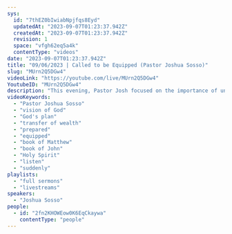 ```yaml
---
sys:
  id: "7thEZ0bIwiabNpjfqs8Eyd"
  updatedAt: "2023-09-07T01:23:37.942Z"
  createdAt: "2023-09-07T01:23:37.942Z"
  revision: 1
  space: "vfgh62eq5a4k"
  contentType: "videos"
date: "2023-09-07T01:23:37.942Z"
title: "09/06/2023 | Called to be Equipped (Pastor Joshua Sosso)"
slug: "MUrn2Q5DGw4"
videoLink: "https://youtube.com/live/MUrn2Q5DGw4"
YoutubeID: "MUrn2Q5DGw4"
description: "This evening, Pastor Josh focused on the importance of understanding the call on your life. Like the reference from Matthew 22, \"many are called, but few are chosen.\" That is evident in this day. Since you are called, you have to treat that calling with respect. We have been given instructions these past few weeks to make us ready for the call. We also have to watch our words, because we can rise or fall with what we say. So during this season of suddenly, be quick to listen to the Holy Spirit and slow to speak. This sermon was delivered at Freedom Fellowship Church International in San Antonio, TX."
videoKeywords:
  - "Pastor Joshua Sosso"
  - "vision of God"
  - "God's plan"
  - "transfer of wealth"
  - "prepared"
  - "equipped"
  - "book of Matthew"
  - "book of John"
  - "Holy Spirit"
  - "listen"
  - "suddenly"
playlists:
  - "full sermons"
  - "livestreams"
speakers:
  - "Joshua Sosso"
people:
  - id: "2fn2KHOWEow0K6EqCkaywa"
    contentType: "people"
---
```

